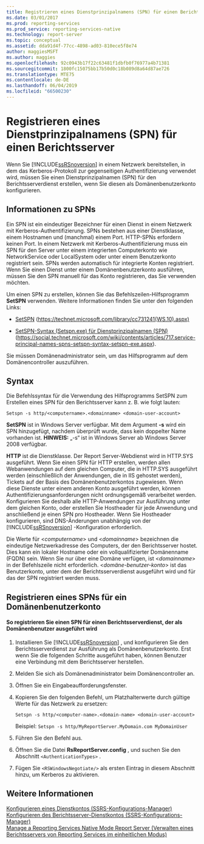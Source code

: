 ```yaml
---
title: Registrieren eines Dienstprinzipalnamens (SPN) für einen Berichtsserver | Microsoft-Dokumentation
ms.date: 03/01/2017
ms.prod: reporting-services
ms.prod_service: reporting-services-native
ms.technology: report-server
ms.topic: conceptual
ms.assetid: dda91d4f-77cc-4898-ad03-810ece5f8e74
author: maggiesMSFT
ms.author: maggies
ms.openlocfilehash: 92c0943b17f22c63481f1dbfb0f76977a4b71381
ms.sourcegitcommit: 1800fc15075bb17b50d0c18b089d8a64d87ae726
ms.translationtype: MTE75
ms.contentlocale: de-DE
ms.lasthandoff: 06/04/2019
ms.locfileid: "66500230"
---
```

# <a name="register-a-service-principal-name-spn-for-a-report-server"></a>Registrieren eines Dienstprinzipalnamens (SPN) für einen Berichtsserver
  Wenn Sie [!INCLUDE[ssRSnoversion](../../includes/ssrsnoversion-md.md)] in einem Netzwerk bereitstellen, in dem das Kerberos-Protokoll zur gegenseitigen Authentifizierung verwendet wird, müssen Sie einen Dienstprinzipalnamen (SPN) für den Berichtsserverdienst erstellen, wenn Sie diesen als Domänenbenutzerkonto konfigurieren.  
  
## <a name="about-spns"></a>Informationen zu SPNs  
 Ein SPN ist ein eindeutiger Bezeichner für einen Dienst in einem Netzwerk mit Kerberos-Authentifizierung. SPNs bestehen aus einer Dienstklasse, einem Hostnamen und (manchmal) einem Port. HTTP-SPNs erfordern keinen Port. In einem Netzwerk mit Kerberos-Authentifizierung muss ein SPN für den Server unter einem integrierten Computerkonto wie NetworkService oder LocalSystem oder unter einem Benutzerkonto registriert sein. SPNs werden automatisch für integrierte Konten registriert. Wenn Sie einen Dienst unter einem Domänenbenutzerkonto ausführen, müssen Sie den SPN manuell für das Konto registrieren, das Sie verwenden möchten.  
  
 Um einen SPN zu erstellen, können Sie das Befehlszeilen-Hilfsprogramm **SetSPN** verwenden. Weitere Informationen finden Sie unter den folgenden Links:  
  
-   [SetSPN](https://technet.microsoft.com/library/cc731241\(WS.10\).aspx) (https://technet.microsoft.com/library/cc731241(WS.10).aspx)  
  
-   [SetSPN-Syntax (Setspn.exe) für Dienstprinzipalnamen (SPN)](https://social.technet.microsoft.com/wiki/contents/articles/717.service-principal-names-spns-setspn-syntax-setspn-exe.aspx) (https://social.technet.microsoft.com/wiki/contents/articles/717.service-principal-names-spns-setspn-syntax-setspn-exe.aspx).  
  
 Sie müssen Domänenadministrator sein, um das Hilfsprogramm auf dem Domänencontroller auszuführen.  
  
## <a name="syntax"></a>Syntax  
 Die Befehlssyntax für die Verwendung des Hilfsprogramms SetSPN zum Erstellen eines SPN für den Berichtsserver kann z. B. wie folgt lauten:  
  
```  
Setspn -s http/<computername>.<domainname> <domain-user-account>  
```  
  
 **SetSPN** ist in Windows Server verfügbar. Mit dem Argument **-s** wird ein SPN hinzugefügt, nachdem überprüft wurde, dass kein doppelter Name vorhanden ist. **HINWEIS:** „-s“ ist in Windows Server ab Windows Server 2008 verfügbar.  
  
 **HTTP** ist die Dienstklasse. Der Report Server-Webdienst wird in HTTP.SYS ausgeführt. Wenn Sie einen SPN für HTTP erstellen, werden allen Webanwendungen auf dem gleichen Computer, die in HTTP.SYS ausgeführt werden (einschließlich der Anwendungen, die in IIS gehostet werden), Tickets auf der Basis des Domänenbenutzerkontos zugewiesen. Wenn diese Dienste unter einem anderen Konto ausgeführt werden, können Authentifizierungsanforderungen nicht ordnungsgemäß verarbeitet werden. Konfigurieren Sie deshalb alle HTTP-Anwendungen zur Ausführung unter dem gleichen Konto, oder erstellen Sie Hostheader für jede Anwendung und anschließend je einen SPN pro Hostheader. Wenn Sie Hostheader konfigurieren, sind DNS-Änderungen unabhängig von der [!INCLUDE[ssRSnoversion](../../includes/ssrsnoversion-md.md)] -Konfiguration erforderlich.  
  
 Die Werte für \<*computername*> und \<*domainname*> bezeichnen die eindeutige Netzwerkadresse des Computers, der den Berichtsserver hostet. Dies kann ein lokaler Hostname oder ein vollqualifizierter Domänenname (FQDN) sein. Wenn Sie nur über eine Domäne verfügen, ist \<*domainname*> in der Befehlszeile nicht erforderlich. \<*domäne-benutzer-konto*> ist das Benutzerkonto, unter dem der Berichtsserverdienst ausgeführt wird und für das der SPN registriert werden muss.  
  
## <a name="register-an-spn-for-domain-user-account"></a>Registrieren eines SPNs für ein Domänenbenutzerkonto  
  
#### <a name="to-register-an-spn-for-a-report-server-service-running-as-a-domain-user"></a>So registrieren Sie einen SPN für einen Berichtsserverdienst, der als Domänenbenutzer ausgeführt wird  
  
1.  Installieren Sie [!INCLUDE[ssRSnoversion](../../includes/ssrsnoversion-md.md)] , und konfigurieren Sie den Berichtsserverdienst zur Ausführung als Domänenbenutzerkonto. Erst wenn Sie die folgenden Schritte ausgeführt haben, können Benutzer eine Verbindung mit dem Berichtsserver herstellen.  
  
2.  Melden Sie sich als Domänenadministrator beim Domänencontroller an.  
  
3.  Öffnen Sie ein Eingabeaufforderungsfenster.  
  
4.  Kopieren Sie den folgenden Befehl, um Platzhalterwerte durch gültige Werte für das Netzwerk zu ersetzen:  
  
    ```  
    Setspn -s http/<computer-name>.<domain-name> <domain-user-account>  
    ```  
  
     Beispiel: `Setspn -s http/MyReportServer.MyDomain.com MyDomainUser`  
  
5.  Führen Sie den Befehl aus.  
  
6.  Öffnen Sie die Datei **RsReportServer.config** , und suchen Sie den Abschnitt `<AuthenticationTypes>` .  
  
7.  Fügen Sie `<RSWindowsNegotiate/>` als ersten Eintrag in diesem Abschnitt hinzu, um Kerberos zu aktivieren.  
  
## <a name="see-also"></a>Weitere Informationen  
 [Konfigurieren eines Dienstkontos &#40;SSRS-Konfigurations-Manager&#41;](../install-windows/configure-the-report-server-service-account-ssrs-configuration-manager.md)   
 [Konfigurieren des Berichtsserver-Dienstkontos &#40;SSRS-Konfigurations-Manager&#41;](../../reporting-services/install-windows/configure-the-report-server-service-account-ssrs-configuration-manager.md)   
 [Manage a Reporting Services Native Mode Report Server (Verwalten eines Berichtsservers von Reporting Services im einheitlichen Modus)](../../reporting-services/report-server/manage-a-reporting-services-native-mode-report-server.md)  
  
  
